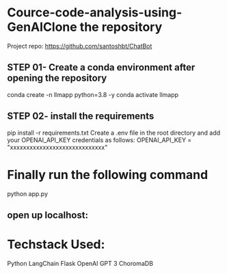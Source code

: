 # Cource-code-analysis-using-GenAIClone the repository

Project repo: https://github.com/santoshbt/ChatBot

## STEP 01- Create a conda environment after opening the repository

conda create -n llmapp python=3.8 -y
conda activate llmapp

## STEP 02- install the requirements

pip install -r requirements.txt
Create a .env file in the root directory and add your OPENAI_API_KEY credentials as follows:
OPENAI_API_KEY = "xxxxxxxxxxxxxxxxxxxxxxxxxxxxx"

# Finally run the following command
python app.py

## open up localhost:

# Techstack Used:
Python
LangChain
Flask
OpenAI
GPT 3
ChoromaDB